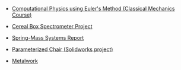 * <a href="https://gist.github.com/awhooshingwind/f050a7174f786a927d357de0261025a6" target="_blank">Computational Physics using Euler's Method (Classical Mechanics Course)

* <a href="https://gist.github.com/awhooshingwind/efca794c30858ee49626cb647ea70b06" target="_blank">Cereal Box Spectrometer Project </a>

* [Spring-Mass Systems Report](/projects/Spring_Mass_Report.pdf)

* [Parameterized Chair (Solidworks project)](/projects/chair_summary.pdf)

* [Metalwork](/metal.md)
